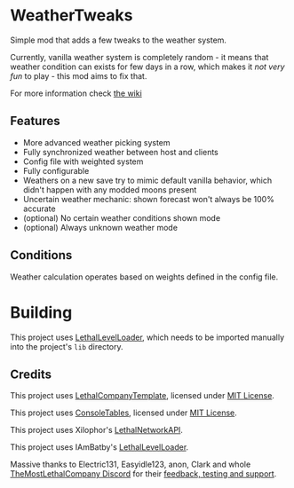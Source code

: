 # WeatherTweaks

Simple mod that adds a few tweaks to the weather system.

Currently, vanilla weather system is completely random - it means that weather condition can exists for few days in a row, which makes it _not very fun_ to play - this mod aims to fix that.

For more information check [the wiki](https://github.com/AndreyMrovol/LethalWeatherTweaks/wiki)

## Features

- More advanced weather picking system
- Fully synchronized weather between host and clients
- Config file with weighted system
- Fully configurable
- Weathers on a new save try to mimic default vanilla behavior, which didn't happen with any modded moons present
- Uncertain weather mechanic: shown forecast won't always be 100% accurate
- (optional) No certain weather conditions shown mode
- (optional) Always unknown weather mode

## Conditions

Weather calculation operates based on weights defined in the config file.

# Building

This project uses [LethalLevelLoader](https://github.com/IAmBatby/LethalLevelLoader), which needs to be imported manually into the project's `lib` directory.

## Credits

This project uses [LethalCompanyTemplate](https://github.com/LethalCompany/LethalCompanyTemplate), licensed under [MIT License](https://github.com/LethalCompany/LethalCompanyTemplate/blob/main/LICENSE).

This project uses [ConsoleTables](https://github.com/khalidabuhakmeh/ConsoleTables), licensed under [MIT License](https://github.com/khalidabuhakmeh/ConsoleTables/blob/main/LICENSE).

This project uses Xilophor's [LethalNetworkAPI](https://github.com/Xilophor/LethalNetworkAPI).

This project uses IAmBatby's [LethalLevelLoader](https://github.com/IAmBatby/LethalLevelLoader).

Massive thanks to Electric131, Easyidle123, anon, Clark and whole [TheMostLethalCompany Discord](https://discord.gg/themostlethalcompany) for their [feedback, testing and support](https://discord.com/channels/1180619962751144050/1201565358318956665).
